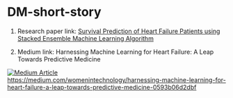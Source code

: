 # DM-short-story

1. Research paper link: [Survival Prediction of Heart Failure Patients using Stacked Ensemble Machine Learning Algorithm](https://arxiv.org/ftp/arxiv/papers/2108/2108.13367.pdf)

   
2. Medium link: Harnessing Machine Learning for Heart Failure: A Leap Towards Predictive Medicine

<a target="_blank" href="https://medium.com/womenintechnology/harnessing-machine-learning-for-heart-failure-a-leap-towards-predictive-medicine-0593b06d2dbf"><img src="https://miro.medium.com/v2/resize:fit:562/format:webp/1*hOgDCKTNXxgZb7BcoSCe4w.png" alt="Medium Article"><br>https://medium.com/womenintechnology/harnessing-machine-learning-for-heart-failure-a-leap-towards-predictive-medicine-0593b06d2dbf</a>
